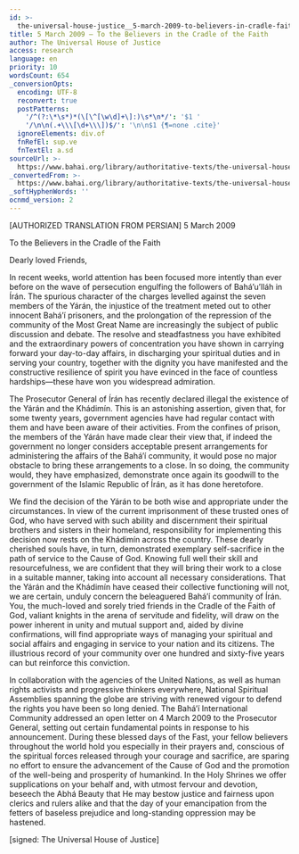 ```yaml
---
id: >-
  the-universal-house-justice__5-march-2009-to-believers-in-cradle-faith__2538242079__en
title: 5 March 2009 – To the Believers in the Cradle of the Faith
author: The Universal House of Justice
access: research
language: en
priority: 10
wordsCount: 654
_conversionOpts:
  encoding: UTF-8
  reconvert: true
  postPatterns:
    '/^(?:\*\s*)*(\[\^[\w\d]+\]:)\s*\n*/': '$1 '
    '/\n\n(.+\\\[\d+\\\])$/': '\n\n$1 {¶=none .cite}'
  ignoreElements: div.of
  fnRefEl: sup.ve
  fnTextEl: a.sd
sourceUrl: >-
  https://www.bahai.org/library/authoritative-texts/the-universal-house-of-justice/messages/20090305_001/20090305_001.xhtml
_convertedFrom: >-
  https://www.bahai.org/library/authoritative-texts/the-universal-house-of-justice/messages/20090305_001/20090305_001.xhtml
_softHyphenWords: ''
ocnmd_version: 2
---
```

\[AUTHORIZED TRANSLATION FROM PERSIAN\]
5 March 2009

To the Believers in the Cradle of the Faith

Dearly loved Friends,

In recent weeks, world attention has been focused more intently than ever before on the wave of persecution engulfing the followers of Bahá’u’lláh in Írán. The spurious character of the charges levelled against the seven members of the Yárán, the injustice of the treatment meted out to other innocent Bahá’í prisoners, and the prolongation of the repression of the community of the Most Great Name are increasingly the subject of public discussion and debate. The resolve and steadfastness you have exhibited and the extraordinary powers of concentration you have shown in carrying forward your day-to-day affairs, in discharging your spiritual duties and in serving your country, together with the dignity you have manifested and the constructive resilience of spirit you have evinced in the face of countless hardships—these have won you widespread admiration.

The Prosecutor General of Írán has recently declared illegal the existence of the Yárán and the Khádimín. This is an astonishing assertion, given that, for some twenty years, government agencies have had regular contact with them and have been aware of their activities. From the confines of prison, the members of the Yárán have made clear their view that, if indeed the government no longer considers acceptable present arrangements for administering the affairs of the Bahá’í community, it would pose no major obstacle to bring these arrangements to a close. In so doing, the community would, they have emphasized, demonstrate once again its goodwill to the government of the Islamic Republic of Írán, as it has done heretofore.

We find the decision of the Yárán to be both wise and appropriate under the circumstances. In view of the current imprisonment of these trusted ones of God, who have served with such ability and discernment their spiritual brothers and sisters in their homeland, responsibility for implementing this decision now rests on the Khádimín across the country. These dearly cherished souls have, in turn, demonstrated exemplary self-sacrifice in the path of service to the Cause of God. Knowing full well their skill and resourcefulness, we are confident that they will bring their work to a close in a suitable manner, taking into account all necessary considerations. That the Yárán and the Khádimín have ceased their collective functioning will not, we are certain, unduly concern the beleaguered Bahá’í community of Írán. You, the much-loved and sorely tried friends in the Cradle of the Faith of God, valiant knights in the arena of servitude and fidelity, will draw on the power inherent in unity and mutual support and, aided by divine confirmations, will find appropriate ways of managing your spiritual and social affairs and engaging in service to your nation and its citizens. The illustrious record of your community over one hundred and sixty-five years can but reinforce this conviction.

In collaboration with the agencies of the United Nations, as well as human rights activists and progressive thinkers everywhere, National Spiritual Assemblies spanning the globe are striving with renewed vigour to defend the rights you have been so long denied. The Bahá’í International Community addressed an open letter on 4 March 2009 to the Prosecutor General, setting out certain fundamental points in response to his announcement. During these blessed days of the Fast, your fellow believers throughout the world hold you especially in their prayers and, conscious of the spiritual forces released through your courage and sacrifice, are sparing no effort to ensure the advancement of the Cause of God and the promotion of the well-being and prosperity of humankind. In the Holy Shrines we offer supplications on your behalf and, with utmost fervour and devotion, beseech the Abhá Beauty that He may bestow justice and fairness upon clerics and rulers alike and that the day of your emancipation from the fetters of baseless prejudice and long-standing oppression may be hastened.

\[signed: The Universal House of Justice\]
